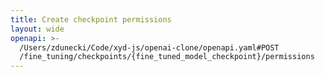 ```yaml
---
title: Create checkpoint permissions
layout: wide
openapi: >-
  /Users/zdunecki/Code/xyd-js/openai-clone/openapi.yaml#POST
  /fine_tuning/checkpoints/{fine_tuned_model_checkpoint}/permissions
---
```


